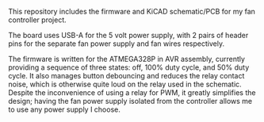 This repository includes the firmware and KiCAD schematic/PCB for my fan controller project.

The board uses USB-A for the 5 volt power supply, with 2 pairs of header pins for the separate fan power supply and fan wires respectively.

The firmware is written for the ATMEGA328P in AVR assembly, currently providing a sequence of three states: off, 100% duty cycle, and 50% duty cycle. It also manages button debouncing and reduces the relay contact noise, which is otherwise quite loud on the relay used in the schematic. Despite the inconvenience of using a relay for PWM, it greatly simplifies the design; having the fan power supply isolated from the controller allows me to use any power supply I choose.
